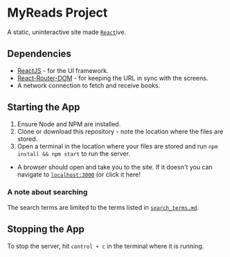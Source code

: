 # MyReads Project
A static, uninteractive site made [`React`](https://reactjs.org/)ive.

## Dependencies
* [ReactJS](https://reactjs.org/) - for the UI framework.
* [React-Router-DOM](https://reacttraining.com/react-router/core/guides/philosophy) - for keeping the URL in sync with the screens.
* A network connection to fetch and receive books.

## Starting the App
1. Ensure Node and NPM are installed.
2. Clone or download this repository - note the location where the files are stored.
3. Open a terminal in the location where your files are stored and run `npm install && npm start` to run the server.
  * A browser should open and take you to the site. If it doesn't you can navigate to [`localhost:3000`](http://localhost:3000) (or click it here!

### A note about searching
The search terms are limited to the terms listed in [`search_terms.md`](SEARCH_TERMS.md).

## Stopping the App
To stop the server, hit `control + c` in the terminal where it is running.